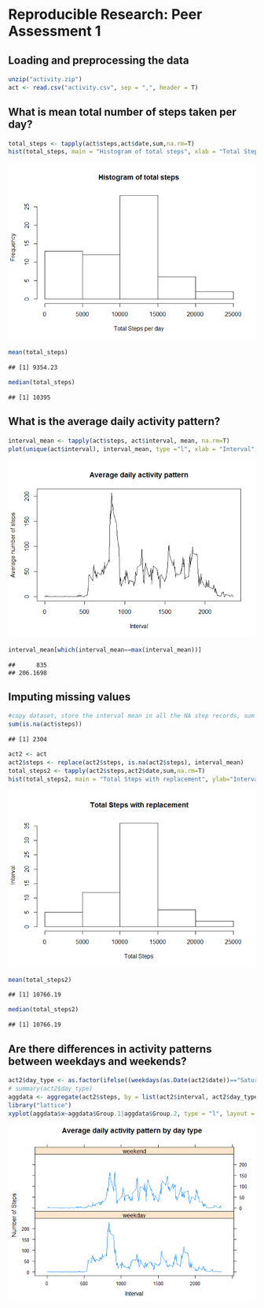 # Reproducible Research: Peer Assessment 1


## Loading and preprocessing the data

```r
unzip("activity.zip")
act <- read.csv("activity.csv", sep = ",", header = T)
```
## What is mean total number of steps taken per day?

```r
total_steps <- tapply(act$steps,act$date,sum,na.rm=T)
hist(total_steps, main = "Histogram of total steps", xlab = "Total Steps per day" )
```

![](./PA1_template_files/figure-html/histo_mean-1.png) 

```r
mean(total_steps)
```

```
## [1] 9354.23
```

```r
median(total_steps)
```

```
## [1] 10395
```


## What is the average daily activity pattern?

```r
interval_mean <- tapply(act$steps, act$interval, mean, na.rm=T)
plot(unique(act$interval), interval_mean, type ="l", xlab = "Interval", ylab = "Average number of steps", main = "Average daily activity pattern") 
```

![](./PA1_template_files/figure-html/daily_activity-1.png) 

```r
interval_mean[which(interval_mean==max(interval_mean))]
```

```
##      835 
## 206.1698
```


## Imputing missing values

```r
#copy dataset, store the interval mean in all the NA step records, sum by each day, histogram the total steps, mean, median
sum(is.na(act$steps))
```

```
## [1] 2304
```

```r
act2 <- act
act2$steps <- replace(act2$steps, is.na(act2$steps), interval_mean)
total_steps2 <- tapply(act2$steps,act2$date,sum,na.rm=T)
hist(total_steps2, main = "Total Steps with replacement", ylab="Interval", xlab = "Total Steps")
```

![](./PA1_template_files/figure-html/missing_values-1.png) 

```r
mean(total_steps2)
```

```
## [1] 10766.19
```

```r
median(total_steps2)
```

```
## [1] 10766.19
```

## Are there differences in activity patterns between weekdays and weekends?

```r
act2$day_type <- as.factor(ifelse((weekdays(as.Date(act2$date))=="Saturday")|(weekdays(as.Date(act2$date))=="Sunday"),"weekend","weekday"))
# summary(act2$day_type)
aggdata <- aggregate(act2$steps, by = list(act2$interval, act2$day_type), FUN =mean)
library("lattice")
xyplot(aggdata$x~aggdata$Group.1|aggdata$Group.2, type = "l", layout = c(1,2), xlab = "Interval", ylab = "Number of Steps", main = "Average daily activity pattern by day type")
```

![](./PA1_template_files/figure-html/weekends-1.png) 

